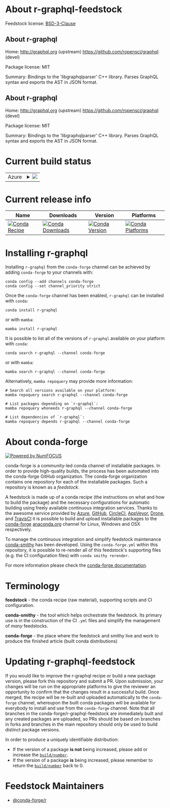 About r-graphql-feedstock
=========================

Feedstock license: [BSD-3-Clause](https://github.com/conda-forge/r-graphql-feedstock/blob/main/LICENSE.txt)


About r-graphql
---------------

Home: http://graphql.org (upstream) https://github.com/ropensci/graphql (devel)

Package license: MIT

Summary: Bindings to the 'libgraphqlparser' C++ library. Parses GraphQL syntax and exports the AST in JSON format.

About r-graphql
---------------

Home: http://graphql.org (upstream) https://github.com/ropensci/graphql (devel)

Package license: MIT

Summary: Bindings to the 'libgraphqlparser' C++ library. Parses GraphQL syntax and exports the AST in JSON format.

Current build status
====================


<table>
    
  <tr>
    <td>Azure</td>
    <td>
      <details>
        <summary>
          <a href="https://dev.azure.com/conda-forge/feedstock-builds/_build/latest?definitionId=9886&branchName=main">
            <img src="https://dev.azure.com/conda-forge/feedstock-builds/_apis/build/status/r-graphql-feedstock?branchName=main">
          </a>
        </summary>
        <table>
          <thead><tr><th>Variant</th><th>Status</th></tr></thead>
          <tbody><tr>
              <td>linux_64_r_base4.4</td>
              <td>
                <a href="https://dev.azure.com/conda-forge/feedstock-builds/_build/latest?definitionId=9886&branchName=main">
                  <img src="https://dev.azure.com/conda-forge/feedstock-builds/_apis/build/status/r-graphql-feedstock?branchName=main&jobName=linux&configuration=linux%20linux_64_r_base4.4" alt="variant">
                </a>
              </td>
            </tr><tr>
              <td>linux_64_r_base4.5</td>
              <td>
                <a href="https://dev.azure.com/conda-forge/feedstock-builds/_build/latest?definitionId=9886&branchName=main">
                  <img src="https://dev.azure.com/conda-forge/feedstock-builds/_apis/build/status/r-graphql-feedstock?branchName=main&jobName=linux&configuration=linux%20linux_64_r_base4.5" alt="variant">
                </a>
              </td>
            </tr><tr>
              <td>osx_64_r_base4.4</td>
              <td>
                <a href="https://dev.azure.com/conda-forge/feedstock-builds/_build/latest?definitionId=9886&branchName=main">
                  <img src="https://dev.azure.com/conda-forge/feedstock-builds/_apis/build/status/r-graphql-feedstock?branchName=main&jobName=osx&configuration=osx%20osx_64_r_base4.4" alt="variant">
                </a>
              </td>
            </tr><tr>
              <td>osx_64_r_base4.5</td>
              <td>
                <a href="https://dev.azure.com/conda-forge/feedstock-builds/_build/latest?definitionId=9886&branchName=main">
                  <img src="https://dev.azure.com/conda-forge/feedstock-builds/_apis/build/status/r-graphql-feedstock?branchName=main&jobName=osx&configuration=osx%20osx_64_r_base4.5" alt="variant">
                </a>
              </td>
            </tr><tr>
              <td>win_64_r_base4.4</td>
              <td>
                <a href="https://dev.azure.com/conda-forge/feedstock-builds/_build/latest?definitionId=9886&branchName=main">
                  <img src="https://dev.azure.com/conda-forge/feedstock-builds/_apis/build/status/r-graphql-feedstock?branchName=main&jobName=win&configuration=win%20win_64_r_base4.4" alt="variant">
                </a>
              </td>
            </tr><tr>
              <td>win_64_r_base4.5</td>
              <td>
                <a href="https://dev.azure.com/conda-forge/feedstock-builds/_build/latest?definitionId=9886&branchName=main">
                  <img src="https://dev.azure.com/conda-forge/feedstock-builds/_apis/build/status/r-graphql-feedstock?branchName=main&jobName=win&configuration=win%20win_64_r_base4.5" alt="variant">
                </a>
              </td>
            </tr>
          </tbody>
        </table>
      </details>
    </td>
  </tr>
</table>

Current release info
====================

| Name | Downloads | Version | Platforms |
| --- | --- | --- | --- |
| [![Conda Recipe](https://img.shields.io/badge/recipe-r--graphql-green.svg)](https://anaconda.org/conda-forge/r-graphql) | [![Conda Downloads](https://img.shields.io/conda/dn/conda-forge/r-graphql.svg)](https://anaconda.org/conda-forge/r-graphql) | [![Conda Version](https://img.shields.io/conda/vn/conda-forge/r-graphql.svg)](https://anaconda.org/conda-forge/r-graphql) | [![Conda Platforms](https://img.shields.io/conda/pn/conda-forge/r-graphql.svg)](https://anaconda.org/conda-forge/r-graphql) |

Installing r-graphql
====================

Installing `r-graphql` from the `conda-forge` channel can be achieved by adding `conda-forge` to your channels with:

```
conda config --add channels conda-forge
conda config --set channel_priority strict
```

Once the `conda-forge` channel has been enabled, `r-graphql` can be installed with `conda`:

```
conda install r-graphql
```

or with `mamba`:

```
mamba install r-graphql
```

It is possible to list all of the versions of `r-graphql` available on your platform with `conda`:

```
conda search r-graphql --channel conda-forge
```

or with `mamba`:

```
mamba search r-graphql --channel conda-forge
```

Alternatively, `mamba repoquery` may provide more information:

```
# Search all versions available on your platform:
mamba repoquery search r-graphql --channel conda-forge

# List packages depending on `r-graphql`:
mamba repoquery whoneeds r-graphql --channel conda-forge

# List dependencies of `r-graphql`:
mamba repoquery depends r-graphql --channel conda-forge
```


About conda-forge
=================

[![Powered by
NumFOCUS](https://img.shields.io/badge/powered%20by-NumFOCUS-orange.svg?style=flat&colorA=E1523D&colorB=007D8A)](https://numfocus.org)

conda-forge is a community-led conda channel of installable packages.
In order to provide high-quality builds, the process has been automated into the
conda-forge GitHub organization. The conda-forge organization contains one repository
for each of the installable packages. Such a repository is known as a *feedstock*.

A feedstock is made up of a conda recipe (the instructions on what and how to build
the package) and the necessary configurations for automatic building using freely
available continuous integration services. Thanks to the awesome service provided by
[Azure](https://azure.microsoft.com/en-us/services/devops/), [GitHub](https://github.com/),
[CircleCI](https://circleci.com/), [AppVeyor](https://www.appveyor.com/),
[Drone](https://cloud.drone.io/welcome), and [TravisCI](https://travis-ci.com/)
it is possible to build and upload installable packages to the
[conda-forge](https://anaconda.org/conda-forge) [anaconda.org](https://anaconda.org/)
channel for Linux, Windows and OSX respectively.

To manage the continuous integration and simplify feedstock maintenance
[conda-smithy](https://github.com/conda-forge/conda-smithy) has been developed.
Using the ``conda-forge.yml`` within this repository, it is possible to re-render all of
this feedstock's supporting files (e.g. the CI configuration files) with ``conda smithy rerender``.

For more information please check the [conda-forge documentation](https://conda-forge.org/docs/).

Terminology
===========

**feedstock** - the conda recipe (raw material), supporting scripts and CI configuration.

**conda-smithy** - the tool which helps orchestrate the feedstock.
                   Its primary use is in the construction of the CI ``.yml`` files
                   and simplify the management of *many* feedstocks.

**conda-forge** - the place where the feedstock and smithy live and work to
                  produce the finished article (built conda distributions)


Updating r-graphql-feedstock
============================

If you would like to improve the r-graphql recipe or build a new
package version, please fork this repository and submit a PR. Upon submission,
your changes will be run on the appropriate platforms to give the reviewer an
opportunity to confirm that the changes result in a successful build. Once
merged, the recipe will be re-built and uploaded automatically to the
`conda-forge` channel, whereupon the built conda packages will be available for
everybody to install and use from the `conda-forge` channel.
Note that all branches in the conda-forge/r-graphql-feedstock are
immediately built and any created packages are uploaded, so PRs should be based
on branches in forks and branches in the main repository should only be used to
build distinct package versions.

In order to produce a uniquely identifiable distribution:
 * If the version of a package **is not** being increased, please add or increase
   the [``build/number``](https://docs.conda.io/projects/conda-build/en/latest/resources/define-metadata.html#build-number-and-string).
 * If the version of a package **is** being increased, please remember to return
   the [``build/number``](https://docs.conda.io/projects/conda-build/en/latest/resources/define-metadata.html#build-number-and-string)
   back to 0.

Feedstock Maintainers
=====================

* [@conda-forge/r](https://github.com/orgs/conda-forge/teams/r/)

